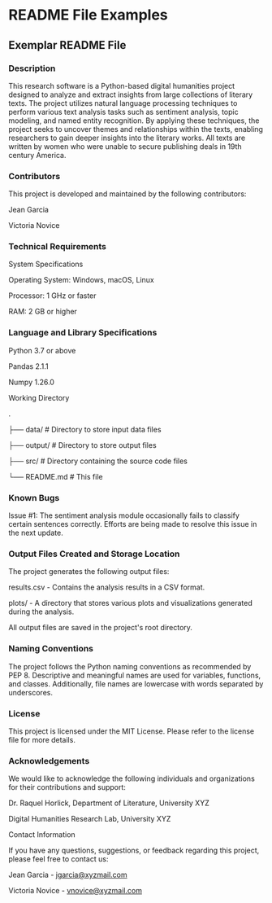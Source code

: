 # README File Examples

## Exemplar README File

### Description

This research software is a Python-based digital humanities project
designed to analyze and extract insights from large collections of
literary texts. The project utilizes natural language processing
techniques to perform various text analysis tasks such as sentiment
analysis, topic modeling, and named entity recognition. By applying
these techniques, the project seeks to uncover themes and relationships
within the texts, enabling researchers to gain deeper insights into the
literary works. All texts are written by women who were unable to secure
publishing deals in 19th century America.

### Contributors

This project is developed and maintained by the following contributors:

Jean Garcia

Victoria Novice

### Technical Requirements

System Specifications

Operating System: Windows, macOS, Linux

Processor: 1 GHz or faster

RAM: 2 GB or higher

### Language and Library Specifications

Python 3.7 or above

Pandas 2.1.1

Numpy 1.26.0

Working Directory

.

├── data/ \# Directory to store input data files

├── output/ \# Directory to store output files

├── src/ \# Directory containing the source code files

└── README.md \# This file

### Known Bugs

Issue \#1: The sentiment analysis module occasionally fails to classify
certain sentences correctly. Efforts are being made to resolve this
issue in the next update.

### Output Files Created and Storage Location

The project generates the following output files:

results.csv - Contains the analysis results in a CSV format.

plots/ - A directory that stores various plots and visualizations
generated during the analysis.

All output files are saved in the project's root directory.

### Naming Conventions

The project follows the Python naming conventions as recommended by PEP
8. Descriptive and meaningful names are used for variables, functions,
and classes. Additionally, file names are lowercase with words separated
by underscores.

### License

This project is licensed under the MIT License. Please refer to the
license file for more details.

### Acknowledgements

We would like to acknowledge the following individuals and organizations
for their contributions and support:

Dr. Raquel Horlick, Department of Literature, University XYZ

Digital Humanities Research Lab, University XYZ

Contact Information

If you have any questions, suggestions, or feedback regarding this
project, please feel free to contact us:

Jean Garcia - jgarcia@xyzmail.com

Victoria Novice - vnovice@xyzmail.com
